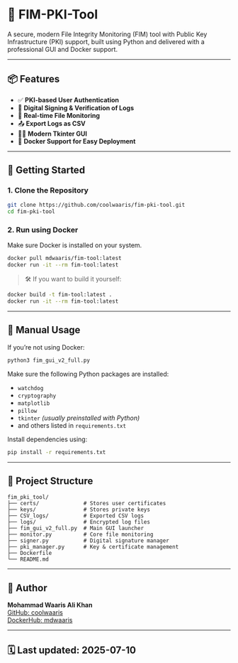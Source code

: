 # 🔐 FIM-PKI-Tool

A secure, modern File Integrity Monitoring (FIM) tool with Public Key Infrastructure (PKI) support, built using Python and delivered with a professional GUI and Docker support.

---

## 📦 Features

- ✅ **PKI-based User Authentication**
- 🔏 **Digital Signing & Verification of Logs**
- 📂 **Real-time File Monitoring**
- 📤 **Export Logs as CSV**
- 🧑‍💻 **Modern Tkinter GUI**
- 🐳 **Docker Support for Easy Deployment**

---

## 🚀 Getting Started

### 1. Clone the Repository
```bash
git clone https://github.com/coolwaaris/fim-pki-tool.git
cd fim-pki-tool
```

### 2. Run using Docker
Make sure Docker is installed on your system.

```bash
docker pull mdwaaris/fim-tool:latest
docker run -it --rm fim-tool:latest
```

> 🛠️ If you want to build it yourself:
```bash
docker build -t fim-tool:latest .
docker run -it --rm fim-tool:latest
```

---

## 🧪 Manual Usage

If you’re not using Docker:

```bash
python3 fim_gui_v2_full.py
```

Make sure the following Python packages are installed:
- `watchdog`
- `cryptography`
- `matplotlib`
- `pillow`
- `tkinter` *(usually preinstalled with Python)*
- and others listed in `requirements.txt`

Install dependencies using:

```bash
pip install -r requirements.txt
```

---

## 📁 Project Structure

```
fim_pki_tool/
├── certs/              # Stores user certificates
├── keys/               # Stores private keys
├── CSV_logs/           # Exported CSV logs
├── logs/               # Encrypted log files
├── fim_gui_v2_full.py  # Main GUI launcher
├── monitor.py          # Core file monitoring
├── signer.py           # Digital signature manager
├── pki_manager.py      # Key & certificate management
├── Dockerfile
└── README.md
```

---

## 👤 Author

**Mohammad Waaris Ali Khan**  
[GitHub: coolwaaris](https://github.com/coolwaaris)  
[DockerHub: mdwaaris](https://hub.docker.com/u/mdwaaris)

---

## 🗓️ Last updated: 2025-07-10
